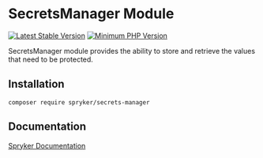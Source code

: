 # SecretsManager Module
[![Latest Stable Version](https://poser.pugx.org/spryker/secrets-manager/v/stable.svg)](https://packagist.org/packages/spryker/secrets-manager)
[![Minimum PHP Version](https://img.shields.io/badge/php-%3E%3D%208.2-8892BF.svg)](https://php.net/)

SecretsManager module provides the ability to store and retrieve the values that need to be protected.

## Installation

```
composer require spryker/secrets-manager
```

## Documentation

[Spryker Documentation](https://docs.spryker.com)
